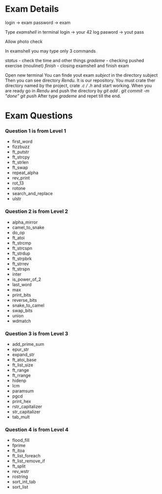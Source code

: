 # Exam Details

login -> exam
password -> exam

Type *examshell* in terminal
login -> your 42 log
pasword -> yout pass

Allow photo check

In examshell you may type only 3 commands

*status* - check the time and other things
*grademe* - checking pushed exercise (moulinet)
*finish* - closing examshell and finish exam

Open new terminal
You can finde yout exam *subject* in the directory subject
Then you can see directory *Rendu*. It is our repository.
You must crate ther directory named by the project, crate *.c / .h* and start working.
When you are ready go in *Rendu* and push the directory by
*git add .*
*git commit -m "done"*
*git push*
After type *grademe* and repet till the end.

# Exam Questions

### Question 1 is from Level 1

- first_word
- fizzbuzz
- ft_putstr
- ft_strcpy
- ft_strlen
- ft_swap
- repeat_alpha
- rev_print
- rot_13
- rotone
- search_and_replace
- ulstr 

### Question 2 is from Level 2

- alpha_mirror
- camel_to_snake
- do_op
- ft_atoi
- ft_strcmp
- ft_strcspn
- ft_strdup
- ft_strpbrk
- ft_strrev
- ft_strspn
- inter
- is_power_of_2
- last_word
- max
- print_bits
- reverse_bits
- snake_to_camel
- swap_bits
- union
- wdmatch 

### Question 3 is from Level 3

- add_prime_sum
- epur_str
- expand_str
- ft_atoi_base
- ft_list_size
- ft_range
- ft_rrange
- hidenp
- lcm
- paramsum
- pgcd
- print_hex
- rstr_capitalizer
- str_capitalizer
- tab_mult 

### Question 4 is from Level 4

- flood_fill
- fprime
- ft_itoa
- ft_list_foreach
- ft_list_remove_if
- ft_split
- rev_wstr
- rostring
- sort_int_tab
- sort_list
